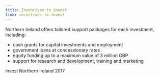 ```yaml
---
title: Incentives to invest
link: incentives to invest
---
```

Northern Ireland offers tailored support packages for each investment, including: 


- cash grants for capital investments and employment
- government loans at concessionary rates
- equity funding up to a maximum value of 3 million GBP
- support for research and development, training and marketing
<div class="region--small-text"><p>Invest Northern Ireland 2017</p></div>
